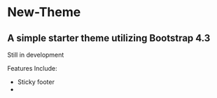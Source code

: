 # New-Theme
## A simple starter theme utilizing Bootstrap 4.3

Still in development

Features Include:
* Sticky footer
*
